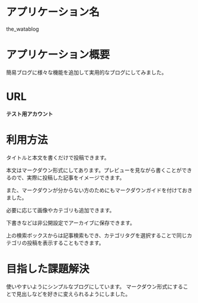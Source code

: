 # **アプリケーション名**

the_watablog

# **アプリケーション概要**

簡易ブログに様々な機能を追加して実用的なブログにしてみました。

# **URL**

**テスト用アカウント**

# **利用方法**

タイトルと本文を書くだけで投稿できます。

本文はマークダウン形式にしてあります。プレビューを見ながら書くことができるので、実際に投稿した記事をイメージできます。

また、マークダウンが分からない方のためにもマークダウンガイドを付けておきました。

必要に応じて画像やカテゴリも追加できます。

下書きなどは非公開設定でアーカイブに保存できます。

上の検索ボックスからは記事検索もでき、カテゴリタグを選択することで同じカテゴリの投稿を表示することもできます。

# **目指した課題解決**

使いやすいようにシンプルなブログにしています。
マークダウン形式にすることで見出しなどを好きに変えられるようにしました。









